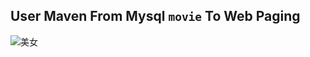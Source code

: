 
## User Maven From Mysql `movie` To Web Paging
![美女](http://f10.topitme.com/l/201101/13/12948483694694.jpg)
